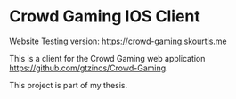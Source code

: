 # Crowd Gaming IOS Client

Website Testing version:
https://crowd-gaming.skourtis.me

This is a client for the Crowd Gaming web application https://github.com/gtzinos/Crowd-Gaming.

This project is part of my thesis.

